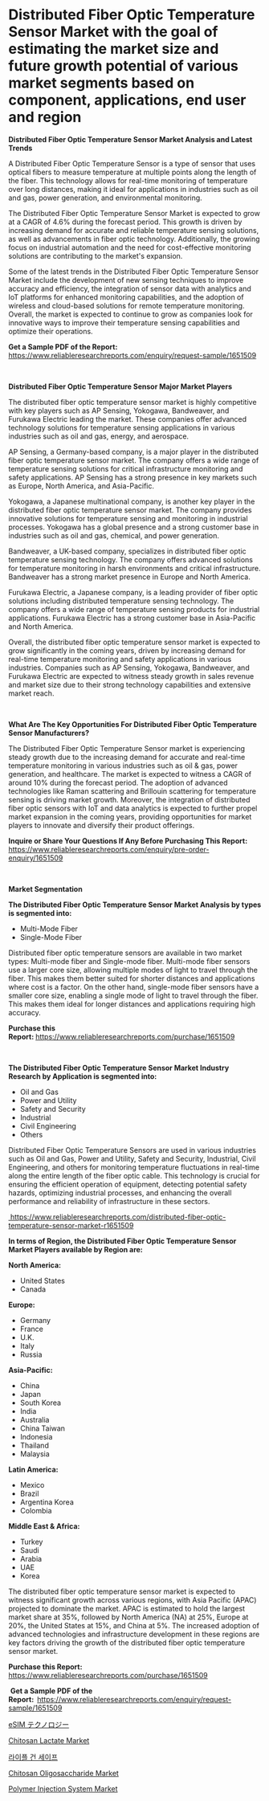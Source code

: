 <p><h1>Distributed Fiber Optic Temperature Sensor Market with the goal of estimating the market size and future growth potential of various market segments based on component, applications, end user and region</h1></p><p><strong>Distributed Fiber Optic Temperature Sensor Market Analysis and Latest Trends</strong></p>
<p><p>A Distributed Fiber Optic Temperature Sensor is a type of sensor that uses optical fibers to measure temperature at multiple points along the length of the fiber. This technology allows for real-time monitoring of temperature over long distances, making it ideal for applications in industries such as oil and gas, power generation, and environmental monitoring.</p><p>The Distributed Fiber Optic Temperature Sensor Market is expected to grow at a CAGR of 4.6% during the forecast period. This growth is driven by increasing demand for accurate and reliable temperature sensing solutions, as well as advancements in fiber optic technology. Additionally, the growing focus on industrial automation and the need for cost-effective monitoring solutions are contributing to the market's expansion.</p><p>Some of the latest trends in the Distributed Fiber Optic Temperature Sensor Market include the development of new sensing techniques to improve accuracy and efficiency, the integration of sensor data with analytics and IoT platforms for enhanced monitoring capabilities, and the adoption of wireless and cloud-based solutions for remote temperature monitoring. Overall, the market is expected to continue to grow as companies look for innovative ways to improve their temperature sensing capabilities and optimize their operations.</p></p>
<p><strong>Get a Sample PDF of the Report:&nbsp;</strong> <a href="https://www.reliableresearchreports.com/enquiry/request-sample/1651509">https://www.reliableresearchreports.com/enquiry/request-sample/1651509</a></p>
<p>&nbsp;</p>
<p><strong>Distributed Fiber Optic Temperature Sensor Major Market Players</strong></p>
<p><p>The distributed fiber optic temperature sensor market is highly competitive with key players such as AP Sensing, Yokogawa, Bandweaver, and Furukawa Electric leading the market. These companies offer advanced technology solutions for temperature sensing applications in various industries such as oil and gas, energy, and aerospace.</p><p>AP Sensing, a Germany-based company, is a major player in the distributed fiber optic temperature sensor market. The company offers a wide range of temperature sensing solutions for critical infrastructure monitoring and safety applications. AP Sensing has a strong presence in key markets such as Europe, North America, and Asia-Pacific.</p><p>Yokogawa, a Japanese multinational company, is another key player in the distributed fiber optic temperature sensor market. The company provides innovative solutions for temperature sensing and monitoring in industrial processes. Yokogawa has a global presence and a strong customer base in industries such as oil and gas, chemical, and power generation.</p><p>Bandweaver, a UK-based company, specializes in distributed fiber optic temperature sensing technology. The company offers advanced solutions for temperature monitoring in harsh environments and critical infrastructure. Bandweaver has a strong market presence in Europe and North America.</p><p>Furukawa Electric, a Japanese company, is a leading provider of fiber optic solutions including distributed temperature sensing technology. The company offers a wide range of temperature sensing products for industrial applications. Furukawa Electric has a strong customer base in Asia-Pacific and North America.</p><p>Overall, the distributed fiber optic temperature sensor market is expected to grow significantly in the coming years, driven by increasing demand for real-time temperature monitoring and safety applications in various industries. Companies such as AP Sensing, Yokogawa, Bandweaver, and Furukawa Electric are expected to witness steady growth in sales revenue and market size due to their strong technology capabilities and extensive market reach.</p></p>
<p>&nbsp;</p>
<p><strong>What Are The Key Opportunities For Distributed Fiber Optic Temperature Sensor Manufacturers?</strong></p>
<p><p>The Distributed Fiber Optic Temperature Sensor market is experiencing steady growth due to the increasing demand for accurate and real-time temperature monitoring in various industries such as oil & gas, power generation, and healthcare. The market is expected to witness a CAGR of around 10% during the forecast period. The adoption of advanced technologies like Raman scattering and Brillouin scattering for temperature sensing is driving market growth. Moreover, the integration of distributed fiber optic sensors with IoT and data analytics is expected to further propel market expansion in the coming years, providing opportunities for market players to innovate and diversify their product offerings.</p></p>
<p><strong>Inquire or Share Your Questions If Any Before Purchasing This Report:</strong> <a href="https://www.reliableresearchreports.com/enquiry/pre-order-enquiry/1651509">https://www.reliableresearchreports.com/enquiry/pre-order-enquiry/1651509</a></p>
<p>&nbsp;</p>
<p><strong>Market Segmentation</strong></p>
<p><strong>The Distributed Fiber Optic Temperature Sensor Market Analysis by types is segmented into:</strong></p>
<p><ul><li>Multi-Mode Fiber</li><li>Single-Mode Fiber</li></ul></p>
<p><p>Distributed fiber optic temperature sensors are available in two market types: Multi-mode fiber and Single-mode fiber. Multi-mode fiber sensors use a larger core size, allowing multiple modes of light to travel through the fiber. This makes them better suited for shorter distances and applications where cost is a factor. On the other hand, single-mode fiber sensors have a smaller core size, enabling a single mode of light to travel through the fiber. This makes them ideal for longer distances and applications requiring high accuracy.</p></p>
<p><strong>Purchase this Report:&nbsp;</strong><a href="https://www.reliableresearchreports.com/purchase/1651509">https://www.reliableresearchreports.com/purchase/1651509</a></p>
<p>&nbsp;</p>
<p><strong>The Distributed Fiber Optic Temperature Sensor Market Industry Research by Application is segmented into:</strong></p>
<p><ul><li>Oil and Gas</li><li>Power and Utility</li><li>Safety and Security</li><li>Industrial</li><li>Civil Engineering</li><li>Others</li></ul></p>
<p><p>Distributed Fiber Optic Temperature Sensors are used in various industries such as Oil and Gas, Power and Utility, Safety and Security, Industrial, Civil Engineering, and others for monitoring temperature fluctuations in real-time along the entire length of the fiber optic cable. This technology is crucial for ensuring the efficient operation of equipment, detecting potential safety hazards, optimizing industrial processes, and enhancing the overall performance and reliability of infrastructure in these sectors.</p></p>
<p><a href="https://www.reliableresearchreports.com/distributed-fiber-optic-temperature-sensor-market-r1651509">&nbsp;https://www.reliableresearchreports.com/distributed-fiber-optic-temperature-sensor-market-r1651509</a></p>
<p><strong>In terms of Region, the Distributed Fiber Optic Temperature Sensor Market Players available by Region are:</strong></p>
<p>
    <p> <strong> North America: </strong>
        <ul>
            <li>United States</li>
            <li>Canada</li>
        </ul>
        </p> 
    <p> <strong> Europe: </strong>
        <ul>
            <li>Germany</li>
            <li>France</li>
            <li>U.K.</li>
            <li>Italy</li>
            <li>Russia</li>
        </ul>
        </p> 
    <p> <strong> Asia-Pacific: </strong>
        <ul>
            <li>China</li>
            <li>Japan</li>
            <li>South Korea</li>
            <li>India</li>
            <li>Australia</li>
            <li>China Taiwan</li>
            <li>Indonesia</li>
            <li>Thailand</li>
            <li>Malaysia</li>
        </ul>
        </p> 
    <p> <strong> Latin America: </strong>
        <ul>
            <li>Mexico</li>
            <li>Brazil</li>
            <li>Argentina Korea</li>
            <li>Colombia</li>
        </ul>
        </p> 
    <p> <strong> Middle East & Africa: </strong>
        <ul>
            <li>Turkey</li>
            <li>Saudi</li>
            <li>Arabia</li>
            <li>UAE</li>
            <li>Korea</li>
        </ul>
    </p>
    </p>
<p><p>The distributed fiber optic temperature sensor market is expected to witness significant growth across various regions, with Asia Pacific (APAC) projected to dominate the market. APAC is estimated to hold the largest market share at 35%, followed by North America (NA) at 25%, Europe at 20%, the United States at 15%, and China at 5%. The increased adoption of advanced technologies and infrastructure development in these regions are key factors driving the growth of the distributed fiber optic temperature sensor market.</p></p>
<p><strong>Purchase this Report: </strong><a href="https://www.reliableresearchreports.com/purchase/1651509">https://www.reliableresearchreports.com/purchase/1651509</a></p>
<p>&nbsp;<strong>Get a Sample PDF of the Report:&nbsp;&nbsp;</strong><a href="https://www.reliableresearchreports.com/enquiry/request-sample/1651509">https://www.reliableresearchreports.com/enquiry/request-sample/1651509</a></p>
<p><strong></strong></p>
<p><p><a href="https://github.com/avbqbctihcbe2/Market-Research-Report-List-1/blob/main/753207827980.md">eSIM テクノロジー</a></p><p><a href="https://issuu.com/reportprime-2/docs/chitosan-lactate-market-size-2030.pptx">Chitosan Lactate Market</a></p><p><a href="https://github.com/PhilToryphy7876567/Market-Research-Report-List-1/blob/main/951143525458.md">라이플 건 세이프</a></p><p><a href="https://issuu.com/reportprime-2/docs/chitosan-oligosaccharide-market-size-2030.pptx">Chitosan Oligosaccharide Market</a></p><p><a href="https://github.com/changoleonlaverguenzanoexiste/Market-Research-Report-List-2/blob/main/polymer-injection-system-market.md">Polymer Injection System Market</a></p></p>
